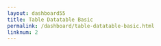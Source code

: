 ```yaml
---
layout: dashboard55 
title: Table Datatable Basic
permalink: /dashboard/table-datatable-basic.html
linknum: 2
---
```

